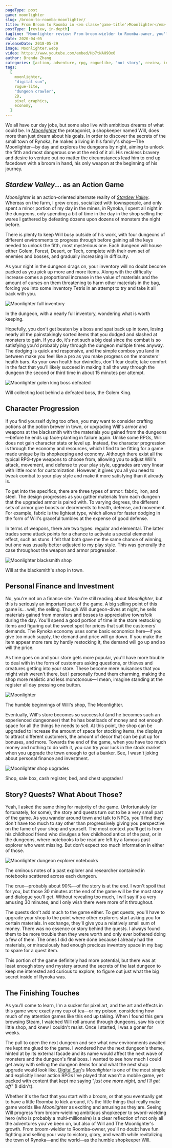 ```yaml
---
pageType: post
game: moonlighter
slug: /broom-to-roomba-moonlighter/
title: From Broom to Roomba in <em class='game-title'>Moonlighter</em>
postType: [review, in-depth]
tagline: "Moonlighter review: From broom-wielder to Roomba-owner, you'll no doubt have fun fighting and selling your way to victory, glory, and wealth while revitalizing the town of Rynoka—and the world—as the humble shopkeeper Will."
date: 2020-04-05
releaseDate: 2018-05-29
image: Moonlighter.webp
video: https://www.youtube.com/embed/Hp7tNAH9Ox0
author: Brenda Zhang
categories: [action, adventure, rpg, roguelike, "not story", review, in-depth]
tags:
  [
    moonlighter,
    "digital sun",
    rogue-lite,
    "dungeon crawler",
    2D,
    pixel graphics,
    economy,
  ]
---
```


We all have our day jobs, but some also live with ambitious dreams of what could be. In [_Moonlighter_](http://www.moonlighterthegame.com/) the protagonist, a shopkeeper named Will, does more than just dream about his goals. In order to discover the secrets of the small town of Rynoka, he makes a living in his family's shop—The Moonlighter—by day and explores the dungeons by night, aiming to unlock the fifth and most dangerous one at the end of it all. His reckless bravery and desire to venture out no matter the circumstances lead him to end up facedown with a broom in hand, his only weapon at the beginning of his journey.

## _Stardew Valley_... as an Action Game

_Moonlighter_ is an action-oriented alternate reality of [_Stardew Valley_](https://www.stardewvalley.net/). Whereas on the farm, I grew crops, socialized with townspeople, and only spent a minor portion of my day in the mines, in Rynoka, I spent all night in the dungeons, only spending a bit of time in the day in the shop selling the wares I gathered by defeating dozens upon dozens of monsters the night before.

There is plenty to keep Will busy outside of his work, with four dungeons of different environments to progress through before gaining all the keys needed to unlock the fifth, most mysterious one. Each dungeon will house either Golem, Forest, Desert, or Tech, complete with their own set of enemies and bosses, and gradually increasing in difficulty.

As your night in the dungeon drags on, your inventory will no doubt become packed as you pick up more and more items. Along with the difficulty increase comes a proportional increase in the value of materials and the amount of curses on them threatening to harm other materials in the bag, forcing you into some inventory Tetris in an attempt to try and take it all back with you.

![Moonlighter full inventory][image0]

<figcaption>In the dungeon, with a nearly full inventory, wondering what is worth keeping.</figcaption>

Hopefully, you don't get beaten by a boss and spat back up in town, losing nearly all the painstakingly sorted items that you dodged and slashed at monsters to gain. If you do, it's not such a big deal since the combat is so satisfying you'd probably play through the dungeon multiple times anyway. The dodging is quick and responsive, and the simple combos you land in between make you feel like a pro as you make progress on the monsters' health bars. As your own health bar dwindles, don't fear death; take comfort in the fact that you'll likely succeed in making it all the way through the dungeon the second or third time in about 15 minutes per attempt.

![Moonlighter golen king boss defeated][image1]

<figcaption>Will collecting loot behind a defeated boss, the Golem King.</figcaption>

## Character Progression

If you find yourself dying too often, you may want to consider crafting potions at the potion brewer in town, or upgrading Will's armor and weapons at the blacksmith with the materials you gained from the dungeons—before he ends up face-planting in failure again. Unlike some RPGs, Will does not gain character stats or level up. Instead, the character progression is through the economy and resources, which I find to be fitting for a game made unique by its shopkeeping and economy. Although there exist all the typical RPG-type weapons to choose from, allowing you to adjust Will's attack, movement, and defense to your play style, upgrades are very linear with little room for customization. However, it gives you all you need to tweak combat to your play style and make it more satisfying than it already is.

To get into the specifics, there are three types of armor: fabric, iron, and steel. The design progresses as you gather materials from each dungeon that the upgraded armor is paired with. To varying degrees, the different sets of armor give boosts or decrements to health, defense, and movement. For example, fabric is the lightest type, which allows for faster dodging in the form of Will's graceful tumbles at the expense of good defense.

In terms of weapons, there are two types: regular and elemental. The latter trades some attack points for a chance to activate a special elemental effect, such as stuns. I felt that both gave me the same chance of winning, but one was usually better adjusted to my play style. This was generally the case throughout the weapon and armor progression.

![Moonlighter blacksmith shop][image2]

<figcaption>Will at the blacksmith's shop in town.</figcaption>

## Personal Finance and Investment

No, you're not on a finance site. You're still reading about _Moonlighter_, but this is seriously an important part of the game. A big selling point of this game is... well, the selling. Though Will dungeon-dives at night, he sells materials gained from monsters and bosses to appreciative townsfolk during the day. You'll spend a good portion of time in the store restocking items and figuring out the sweet spot for prices that suit the customers' demands. The Rynoka economy uses some basic economics here—if you give too much supply, the demand and price will go down. If you make the item appear more rare by hardly restocking it, the demand will go up and so will the price.

As time goes on and your store gets more popular, you'll have more trouble to deal with in the form of customers asking questions, or thieves and creatures getting into your store. These become mere nuisances that you might wish weren't there, but I personally found them charming, making the shop more realistic and less monotonous—I mean, imagine standing at the register all day pressing one button.

![Moonlighter][image3]

<figcaption>The humble beginnings of Will's shop, The Moonlighter.</figcaption>

Eventually, Will's store becomes so successful (and he becomes such an experienced dungeoneer) that he has boatloads of money and not enough space for all the things he needs to sell. At this point, the shop can be upgraded to increase the amount of space for stocking items, the displays to attract different customers, the amount of decor that can be put up for bonuses, and more. Towards the end of the game, when you have too much money and nothing to do with it, you can try your luck in the stock market when you upgrade the town enough to get a banker. See, I wasn't joking about personal finance and investment.

![Moonlighter shop upgrades][image4]

<figcaption>Shop, sale box, cash register, bed, and chest upgrades!</figcaption>

## Story? Quests? What About Those?

Yeah, I asked the same thing for majority of the game. Unfortunately (or fortunately, for some), the story and quests turn out to be a very small part of the game. As you wander around town and talk to NPCs, you'll find they don't have too much to say other than progressively giving you perspective on the fame of your shop and yourself. The most context you'll get is from his childhood friend who divulges a few childhood antics of the past, or in the dungeons, where notebooks to be read are left by a famous past explorer who went missing. But don't expect too much information in either of those.

![Moonlighter dungeon explorer notebooks][image5]

<figcaption>The ominous notes of a past explorer and researcher contained in notebooks scattered across each dungeon.</figcaption>

The crux—probably about 90%—of the story is at the end. I won't spoil that for you, but those 30 minutes at the end of the game will be the most story and dialogue you'll get. Without revealing too much, I will say it's a very amusing 30 minutes, and I only wish there were more of it throughout.

The quests don't add much to the game either. To get quests, you'll have to upgrade your shop to the point where other explorers start asking you for certain materials. In exchange, they'll give you a relatively small sum of money. There was no essence or story behind the quests. I always found them to be more trouble than they were worth and only ever bothered doing a few of them. The ones I did do were done because I already had the materials, or miraculously had enough precious inventory space in my bag to spare for a quest item.

This portion of the game definitely had more potential, but there was at least enough story and mystery around the secrets of the last dungeon to keep me interested and curious to explore, to figure out just what the big secret inside of Rynoka was.

## The Finishing Touches

As you'll come to learn, I'm a sucker for pixel art, and the art and effects in this game were exactly my cup of tea—or my poison, considering how much of my attention games like this end up taking. When I found this gem browsing Steam, I watched Will roll around through dungeons, saw his cute little shop, and knew I couldn't resist. Once I started, I was a goner for weeks.

The pull to open the next dungeon and see what new environments awaited me kept me glued to the game. I wondered how the next dungeon's theme, hinted at by its external facade and its name would affect the next wave of monsters and the dungeon's final boss. I wanted to see how much I could get away with selling the dungeon items for and what the next shop upgrade would look like. [Digital Sun](http://www.digitalsungames.com/)'s _Moonlighter_ is one of the most simple and explicitly linear action RPGs I've played that wasn't a mobile game, yet packed with content that kept me saying "_just one more night, and I'll get off"_ (I didn't).

Whether it's the fact that you start with a broom, or that you eventually get to have a little Roomba to kick around, it's the little things that really make game worlds like _Moonlighter_ as exciting and amusing as they are. Seeing Will progress from broom-wielding ambitious shopkeeper to sword-wielding hero (who is probably a multi-millionaire) is a clear reflection of not only all the adventures you've been on, but also of Will and The Moonlighter's growth. From broom-wielder to Roomba-owner, you'll no doubt have fun fighting and selling your way to victory, glory, and wealth while revitalizing the town of Rynoka—and the world—as the humble shopkeeper Will.

[image0]: ../../../images/post/moonlighter/Moonlighter0.webp
[image1]: ../../../images/post/moonlighter/Moonlighter1.webp
[image2]: ../../../images/post/moonlighter/Moonlighter2.webp
[image3]: ../../../images/post/moonlighter/Moonlighter3.webp
[image4]: ../../../images/post/moonlighter/Moonlighter4.webp
[image5]: ../../../images/post/moonlighter/Moonlighter5.webp
